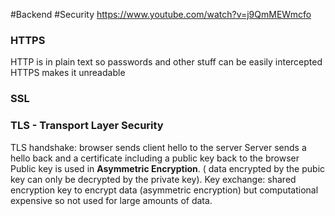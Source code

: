 #Backend #Security
https://www.youtube.com/watch?v=j9QmMEWmcfo
### HTTPS
HTTP is in plain text so passwords and other stuff can be easily intercepted
HTTPS makes it unreadable 
### SSL
### TLS - Transport Layer Security
TLS handshake:
browser sends client hello to the server
Server sends a hello back and a certificate including a public key back to the browser
Public key is used in **Asymmetric Encryption**. ( data encrypted by the pubic key can only be decrypted by the private key).
Key exchange: shared encryption key to encrypt data (asymmetric encryption)
but computational expensive so not used for large amounts of data. 
